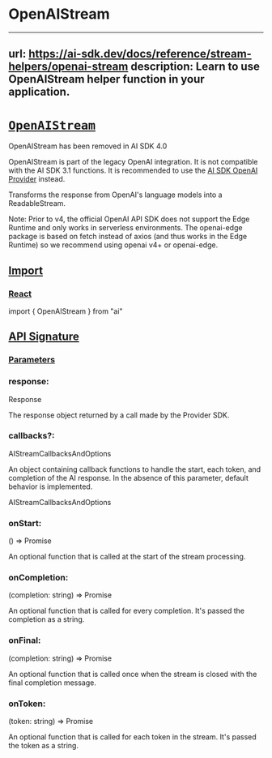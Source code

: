 # OpenAIStream


---
url: https://ai-sdk.dev/docs/reference/stream-helpers/openai-stream
description: Learn to use OpenAIStream helper function in your application.
---


# [`OpenAIStream`](#openaistream)


OpenAIStream has been removed in AI SDK 4.0

OpenAIStream is part of the legacy OpenAI integration. It is not compatible with the AI SDK 3.1 functions. It is recommended to use the [AI SDK OpenAI Provider](/providers/ai-sdk-providers/openai) instead.

Transforms the response from OpenAI's language models into a ReadableStream.

Note: Prior to v4, the official OpenAI API SDK does not support the Edge Runtime and only works in serverless environments. The openai-edge package is based on fetch instead of axios (and thus works in the Edge Runtime) so we recommend using openai v4+ or openai-edge.


## [Import](#import)



### [React](#react)


import { OpenAIStream } from "ai"


## [API Signature](#api-signature)



### [Parameters](#parameters)



### response:


Response

The response object returned by a call made by the Provider SDK.


### callbacks?:


AIStreamCallbacksAndOptions

An object containing callback functions to handle the start, each token, and completion of the AI response. In the absence of this parameter, default behavior is implemented.

AIStreamCallbacksAndOptions


### onStart:


() => Promise<void>

An optional function that is called at the start of the stream processing.


### onCompletion:


(completion: string) => Promise<void>

An optional function that is called for every completion. It's passed the completion as a string.


### onFinal:


(completion: string) => Promise<void>

An optional function that is called once when the stream is closed with the final completion message.


### onToken:


(token: string) => Promise<void>

An optional function that is called for each token in the stream. It's passed the token as a string.

